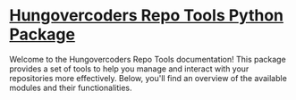 # [Hungovercoders Repo Tools Python Package](https://www.hungovercoders.com/repo.tools.package/)

Welcome to the Hungovercoders Repo Tools documentation!
This package provides a set of tools to help you manage and interact with your repositories more effectively. Below, you'll find an overview of the available modules and their functionalities.